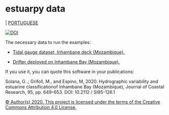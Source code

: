 # estuarpy data
| [PORTUGUESE](./README-pt-BR.md)


[![DOI](https://zenodo.org/badge/261400719.svg)](https://zenodo.org/badge/latestdoi/261400719)


The necessary data to run the examples:
     
* [Tidal gauge dataset, Inhambane deck (Mozambique).](https://zenodo.org/record/3900225#.YeaYRfv3Hv0)

* [Drifter deployed on Inhambane Bay (Mozambique).](https://zenodo.org/record/3626183#.YeaYS_v3Hv0)
			
If you use it, you can quote this software in your publications:

Solana, G .; Grifoll, M., and Espino, M, 2020. Hydrographic variability and
estuarine classificationof Inhambane Bay (Mozambique), Journal of Coastal
Research, 95, pp. 649–653. DOI: 10.2112 / SI95-126.1


[© Author(s) 2020. This project is licensed under the terms of the Creative Commons Attribution 4.0 License.](./LICENSE.md) 

